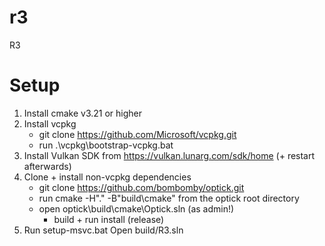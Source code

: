 # r3
 R3		

# Setup
1. Install cmake v3.21 or higher
2. Install vcpkg
	- git clone https://github.com/Microsoft/vcpkg.git
	- run .\vcpkg\bootstrap-vcpkg.bat
3. Install Vulkan SDK from https://vulkan.lunarg.com/sdk/home (+ restart afterwards)
4. Clone + install non-vcpkg dependencies
	- git clone https://github.com/bombomby/optick.git
	- run cmake -H"." -B"build\cmake" from the optick root directory
	- open optick\build\cmake\Optick.sln (as admin!)
		- build + run install (release)
5. Run setup-msvc.bat
	Open build/R3.sln